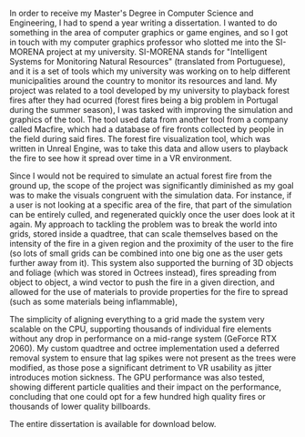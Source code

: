 In order to receive my Master's Degree in Computer Science and Engineering, I had to spend a year writing a dissertation. I wanted to do something in the area of computer graphics or game engines, and so I got in touch with my computer graphics professor who slotted me into the SI-MORENA project at my university. SI-MORENA stands for "Intelligent Systems for Monitoring Natural Resources" (translated from Portuguese), and it is a set of tools which my university was working on to help different municipalities around the country to monitor its resources and land. My project was related to a tool developed by my university to playback forest fires after they had ocurred (forest fires being a big problem in Portugal during the summer season), I was tasked with improving the simulation and graphics of the tool. The tool used data from another tool from a company called Macfire, which had a database of fire fronts collected by people in the field during said fires. The forest fire visualization tool, which was written in Unreal Engine, was to take this data and allow users to playback the fire to see how it spread over time in a VR environment.

Since I would not be required to simulate an actual forest fire from the ground up, the scope of the project was significantly diminished as my goal was to make the visuals congruent with the simulation data. For instance, if a user is not looking at a specific area of the fire, that part of the simulation can be entirely culled, and regenerated quickly once the user does look at it again. My approach to tackling the problem was to break the world into grids, stored inside a quadtree, that can scale themselves based on the intensity of the fire in a given region and the proximity of the user to the fire (so lots of small grids can be combined into one big one as the user gets further away from it). This system also supported the burning of 3D objects and foliage (which was stored in Octrees instead), fires spreading from object to object, a wind vector to push the fire in a given direction, and allowed for the use of materials to provide properties for the fire to spread (such as some materials being inflammable),

The simplicity of aligning everything to a grid made the system very scalable on the CPU, supporting thousands of individual fire elements without any drop in performance on a mid-range system (GeForce RTX 2060). My custom quadtree and octree implementation used a deferred removal system to ensure that lag spikes were not present as the trees were modified, as those pose a significant detriment to VR usability as jitter introduces motion sickness. The GPU performance was also tested, showing different particle qualities and their impact on the performance, concluding that one could opt for a few hundred high quality fires or thousands of lower quality billboards.

The entire dissertation is available for download below.
